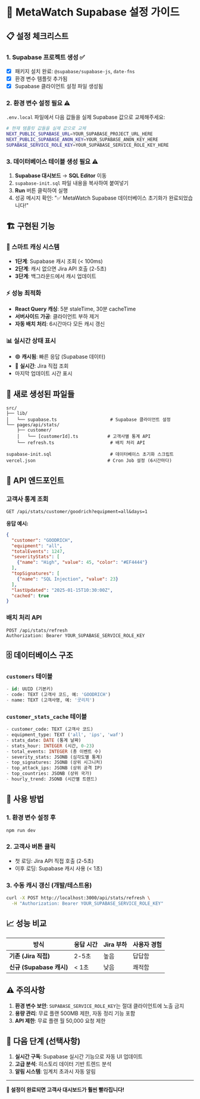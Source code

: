 # 🚀 MetaWatch Supabase 설정 가이드

## 📋 설정 체크리스트

### 1. Supabase 프로젝트 생성 ✅
- [x] 패키지 설치 완료: `@supabase/supabase-js`, `date-fns`
- [x] 환경 변수 템플릿 추가됨
- [x] Supabase 클라이언트 설정 파일 생성됨

### 2. 환경 변수 설정 필요 ⚠️
`.env.local` 파일에서 다음 값들을 실제 Supabase 값으로 교체해주세요:

```bash
# 현재 템플릿 값들을 실제 값으로 교체
NEXT_PUBLIC_SUPABASE_URL=YOUR_SUPABASE_PROJECT_URL_HERE
NEXT_PUBLIC_SUPABASE_ANON_KEY=YOUR_SUPABASE_ANON_KEY_HERE  
SUPABASE_SERVICE_ROLE_KEY=YOUR_SUPABASE_SERVICE_ROLE_KEY_HERE
```

### 3. 데이터베이스 테이블 생성 필요 ⚠️
1. **Supabase 대시보드** → **SQL Editor** 이동
2. `supabase-init.sql` 파일 내용을 복사하여 붙여넣기
3. **Run** 버튼 클릭하여 실행
4. 성공 메시지 확인: "✅ MetaWatch Supabase 데이터베이스 초기화가 완료되었습니다!"

## 🏗️ 구현된 기능

### 🎯 스마트 캐싱 시스템
- **1단계**: Supabase 캐시 조회 (< 100ms)
- **2단계**: 캐시 없으면 Jira API 호출 (2-5초)
- **3단계**: 백그라운드에서 캐시 업데이트

### ⚡ 성능 최적화
- **React Query 캐싱**: 5분 staleTime, 30분 cacheTime
- **서버사이드 가공**: 클라이언트 부하 제거
- **자동 배치 처리**: 6시간마다 모든 캐시 갱신

### 📊 실시간 상태 표시
- 🟢 **캐시됨**: 빠른 응답 (Supabase 데이터)
- 🔵 **실시간**: Jira 직접 조회
- 마지막 업데이트 시간 표시

## 📁 새로 생성된 파일들

```
src/
├── lib/
│   └── supabase.ts                    # Supabase 클라이언트 설정
└── pages/api/stats/
    ├── customer/
    │   └── [customerId].ts           # 고객사별 통계 API
    └── refresh.ts                     # 배치 처리 API

supabase-init.sql                      # 데이터베이스 초기화 스크립트
vercel.json                           # Cron Job 설정 (6시간마다)
```

## 🔧 API 엔드포인트

### 고객사 통계 조회
```http
GET /api/stats/customer/goodrich?equipment=all&days=1
```

**응답 예시:**
```json
{
  "customer": "GOODRICH",
  "equipment": "all", 
  "totalEvents": 1247,
  "severityStats": [
    {"name": "High", "value": 45, "color": "#EF4444"}
  ],
  "topSignatures": [
    {"name": "SQL Injection", "value": 23}
  ],
  "lastUpdated": "2025-01-15T10:30:00Z",
  "cached": true
}
```

### 배치 처리 API
```http
POST /api/stats/refresh
Authorization: Bearer YOUR_SUPABASE_SERVICE_ROLE_KEY
```

## 🗄️ 데이터베이스 구조

### `customers` 테이블
```sql
- id: UUID (기본키)
- code: TEXT (고객사 코드, 예: 'GOODRICH')  
- name: TEXT (고객사명, 예: '굿리치')
```

### `customer_stats_cache` 테이블  
```sql
- customer_code: TEXT (고객사 코드)
- equipment_type: TEXT ('all', 'ips', 'waf')
- stats_date: DATE (통계 날짜)
- stats_hour: INTEGER (시간, 0-23)
- total_events: INTEGER (총 이벤트 수)
- severity_stats: JSONB (심각도별 통계)
- top_signatures: JSONB (상위 시그니처)
- top_attack_ips: JSONB (상위 공격 IP)
- top_countries: JSONB (상위 국가)
- hourly_trend: JSONB (시간별 트렌드)
```

## 🚀 사용 방법

### 1. 환경 변수 설정 후
```bash
npm run dev
```

### 2. 고객사 버튼 클릭
- 첫 로딩: Jira API 직접 호출 (2-5초)
- 이후 로딩: Supabase 캐시 사용 (< 1초)

### 3. 수동 캐시 갱신 (개발/테스트용)
```bash
curl -X POST http://localhost:3000/api/stats/refresh \
  -H "Authorization: Bearer YOUR_SUPABASE_SERVICE_ROLE_KEY"
```

## 📈 성능 비교

| 방식 | 응답 시간 | Jira 부하 | 사용자 경험 |
|------|----------|-----------|-------------|
| **기존 (Jira 직접)** | 2-5초 | 높음 | 답답함 |
| **신규 (Supabase 캐시)** | < 1초 | 낮음 | 쾌적함 |

## ⚠️ 주의사항

1. **환경 변수 보안**: `SUPABASE_SERVICE_ROLE_KEY`는 절대 클라이언트에 노출 금지
2. **용량 관리**: 무료 플랜 500MB 제한, 자동 정리 기능 포함
3. **API 제한**: 무료 플랜 월 50,000 요청 제한

## 🔄 다음 단계 (선택사항)

1. **실시간 구독**: Supabase 실시간 기능으로 자동 UI 업데이트
2. **고급 분석**: 히스토리 데이터 기반 트렌드 분석
3. **알림 시스템**: 임계치 초과시 자동 알림

---

**🎉 설정이 완료되면 고객사 대시보드가 훨씬 빨라집니다!**
